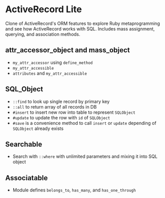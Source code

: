 # ActiveRecord Lite

Clone of ActiveRecord's ORM features to explore Ruby metaprogramming and see how ActiveRecord works with SQL. Includes mass assignment, querying, and association methods.


## attr_accessor_object and mass_object
* `my_attr_accessor` using `define_method`
* `my_attr_accessible`
* `attributes` and `my_attr_accessible`

## SQL_Object
* `::find` to look up single record by primary key
* `::all` to return array of all records in DB
* `#insert` to insert new row into table to represent `SQLObject`
* `#update` to update the row with `id` of `SQLObject`
* `#save` is a convenience method to call `insert` or `update` depending of `SQLObject` already exists

## Searchable
* Search with `::where` with unlimited parameters and mixing it into SQL object

## Associatable
* Module defines `belongs_to`, `has_many`, and `has_one_through`